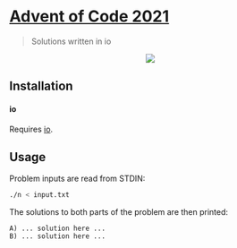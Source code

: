 # [Advent of Code 2021](https://adventofcode.com/2021)
> Solutions written in io

<p align="center">
    <a href="./io"><img src="https://img.shields.io/badge/io-10%2F25-yellowgreen"></a>
</p>


## Installation

#### io
Requires [io](https://iolanguage.org/).

## Usage

Problem inputs are read from STDIN:

```sh
./n < input.txt
```

The solutions to both parts of the problem are then printed:

```
A) ... solution here ...
B) ... solution here ...
```

